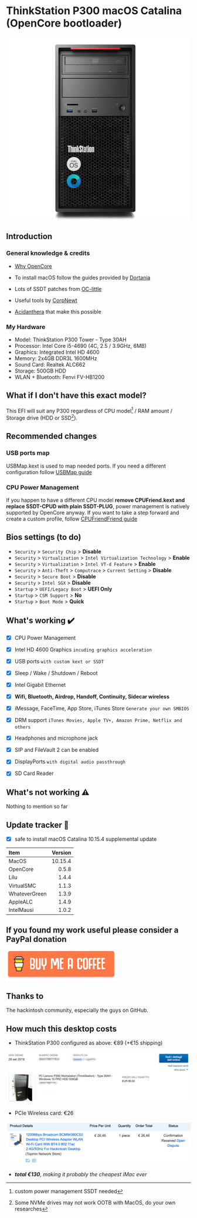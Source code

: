 # ThinkStation P300 macOS Catalina (OpenCore bootloader)

<img src="/Images/p300.png" alt="ThinkStation P300" height="500">

## Introduction

### General knowledge & credits

* [Why OpenCore](https://dortania.github.io/OpenCore-Desktop-Guide/#advantages-of-opencore)

- To install macOS follow the guides provided by [Dortania](https://dortania.github.io)

- Lots of SSDT patches from [OC-little](https://translate.google.it/translate?sl=zh-CN&tl=en&u=https%3A%2F%2Fgithub.com%2Fdaliansky%2FOC-little)

- Useful tools by [CorpNewt](https://github.com/corpnewt)

- [Acidanthera](https://github.com/acidanthera) that make this possible


### My Hardware

* Model: ThinkStation P300 Tower - Type 30AH
* Processor: Intel Core i5-4690 (4C, 2.5 / 3.9GHz, 6MB)
* Graphics: Integrated Intel HD 4600
* Memory: 2x4GB DDR3L 1600MHz
* Sound Card: Realtek ALC662
* Storage: 500GB HDD
* WLAN + Bluetooth: Fenvi FV-HB1200


## What if I don't have this exact model?


This EFI will suit any P300 regardless of CPU model[^1] / RAM amount / Storage drive (HDD or SSD[^2]).

[^1]: custom power management SSDT needed

[^2]: Some NVMe drives may not work OOTB with MacOS, do your own researches

## Recommended changes

### USB ports map

USBMap.kext is used to map needed ports. If you need a different configuration follow [USBMap guide](https://github.com/corpnewt/USBMap)

### CPU Power Management
If you happen to have a different CPU model **remove CPUFriend.kext and replace SSDT-CPUD with plain SSDT-PLUG**, power management is natively supported by OpenCore anyway. If you want to take a step forward and create a custom profile, follow [CPUFriendFriend guide](https://github.com/corpnewt/CPUFriendFriend)

## Bios settings (to do)

* `Security` > `Security Chip` > **Disable**
* `Security` > `Virtualization` > `Intel Virtualization Technology` > **Enable**
* `Security` > `Virtualization` > `Intel VT-d Feature` > **Enable**
* `Security` > `Anti-Theft` > `Computrace` > `Current Setting` > **Disable**
* `Security` > `Secure Boot` > **Disable**
* `Security` > `Intel SGX` > **Disable**
* `Startup` > `UEFI/Legacy Boot` > **UEFI Only**
* `Startup` > `CSM Support` > **No**
* `Startup` > `Boot Mode` > **Quick**

## What's working ✔️

- [x] CPU Power Management

- [x] Intel HD 4600 Graphics `incuding graphics acceleration`

- [x] USB ports `with custom kext or SSDT`

- [x] Sleep / Wake / Shutdown / Reboot

- [x] Intel Gigabit Ethernet

- [x] **Wifi, Bluetooth, Airdrop, Handoff, Continuity, Sidecar wireless**

- [x] iMessage, FaceTime, App Store, iTunes Store `Generate your own SMBIOS`

- [x] DRM support `iTunes Movies, Apple TV+, Amazon Prime, Netflix and others`

- [x] Headphones and microphone jack

- [x] SIP and FileVault 2 can be enabled

- [x] DisplayPorts `with digital audio passthrough`

- [x] SD Card Reader


## What's not working ⚠️

Nothing to mention so far

## Update tracker 🔄

- [x] safe to install macOS Catalina‌ 10.15.4 supplemental update


| Item | Version |
| :--- | ---: |
| MacOS | 10.15.4 |
| OpenCore | 0.5.8 |
| Lilu | 1.4.4 |
| VirtualSMC | 1.1.3 |
| WhateverGreen | 1.3.9 |
| AppleALC | 1.4.9 |
| IntelMausi | 1.0.2 |


## If you found my work useful please consider a PayPal donation

<a href="https://www.paypal.com/cgi-bin/webscr?cmd=_s-xclick&hosted_button_id=Y5BE5HYACDERG&source=url" target="_blank"><img src="/Images/buymeacoffee.png" alt="Buy Me A Coffee" width="300" ></a>

## Thanks to

The hackintosh community, especially the guys on GitHub.

## How much this desktop costs

* ThinkStation P300 configured as above: €89 (+€15 shipping)
<img src="/Images/purchase.png" alt="ThinkStation P300" height=“150”>

* PCIe Wireless card: €26
<img src="/Images/fenvi.png" alt="ThinkStation P300" height=“100”>

* _**total €130**, making it probably the cheapest iMac ever_

